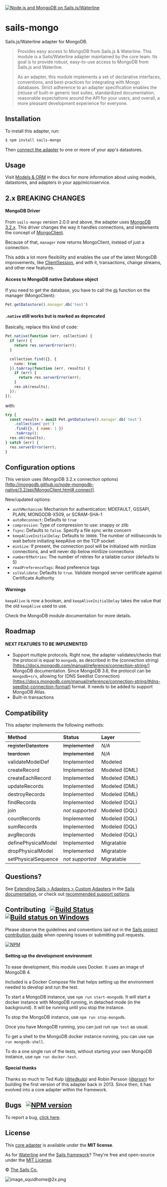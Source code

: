 [![Node.js and MongoDB on Sails.js/Waterline](https://camo.githubusercontent.com/9e49073459ed4e0e2687b80eaf515d87b0da4a6b/687474703a2f2f62616c64657264617368792e6769746875622e696f2f7361696c732f696d616765732f6c6f676f2e706e67)](http://sailsjs.com)

# sails-mongo

Sails.js/Waterline adapter for MongoDB.

> Provides easy access to MongoDB from Sails.js & Waterline.
> This module is a Sails/Waterline adapter maintained by the core team.  Its goal is to provide robust, easy-to-use access to MongoDB from Sails.js and Waterline.
>
> As an adapter, this module implements a set of declarative interfaces, conventions, and best-practices for integrating with Mongo databases.
> Strict adherence to an adapter specification enables the (re)use of built-in generic test suites, standardized documentation, reasonable expectations around the API for your users, and overall, a more pleasant development experience for everyone.


## Installation

To install this adapter, run:

```bash
$ npm install sails-mongo
```

Then [connect the adapter](http://sailsjs.com/documentation/reference/configuration/sails-config-datastores) to one or more of your app's datastores.

## Usage

Visit [Models & ORM](http://sailsjs.com/docs/concepts/models-and-orm) in the docs for more information about using models, datastores, and adapters in your app/microservice.

## 2.x BREAKING CHANGES

#### MongoDB Driver
From `sails-mongo` version 2.0.0 and above, the adapter uses [MongoDB 3.2.x](https://www.npmjs.com/package/mongodb). 
This driver changes the way it handles connections, and implements the concept of [MongoClient](https://mongodb.github.io/node-mongodb-native/3.2/api/MongoClient.html).

Because of that, `manager` now returns MongoClient, instead of just a connection.

This adds a lot more flexibility and enables the use of the latest MongoDB improvements, like [ClientSession](https://mongodb.github.io/node-mongodb-native/3.2/api/ClientSession.html),
and with it, transactions, change streams, and other new features.

#### Access to MongoDB native Database object
If you need to get the database, you have to call the [`db`](http://mongodb.github.io/node-mongodb-native/3.2/api/MongoClient.html#db) function on the manager (MongoClient):
```javascript
Pet.getDatastore().manager.db('test')
```

#### `.native` still works but is marked as deprecated

Basically, replace this kind of code:

```javascript
Pet.native(function (err, collection) {
  if (err) {
    return res.serverError(err);
  }

  collection.find({}, {
    name: true
  }).toArray(function (err, results) {
    if (err) {
      return res.serverError(err);
    }
    res.ok(results);
  });
});
```

with: 

```javascript
try {
  const results = await Pet.getDatastore().manager.db('test')
    .collection('pet')
    .find({}, { name: 1 })
    .toArray();
  res.ok(results);
} catch (err) {
  res.serverError(err);
}
```

## Configuration options
This version uses (MongoDB 3.2.x connection options)[http://mongodb.github.io/node-mongodb-native/3.2/api/MongoClient.html#.connect].

New/updated options:
 - `authMechanism`: Mechanism for authentication: MDEFAULT, GSSAPI, PLAIN, MONGODB-X509, or SCRAM-SHA-1
 - `autoReconnect`: Defaults to `true`
 - `compression`: Type of compression to use: snappy or zlib
 - `fsync`: Defaults to `false`. Specify a file sync write concern
 - `keepAliveInitialDelay`: Defaults to `30000`. The number of milliseconds to wait before initiating keepAlive on the TCP socket
 - `minSize`: If present, the connection pool will be initialized with minSize connections, and will never dip below minSize connections
 - `numberOfRetries`: The number of retries for a tailable cursor (defaults to 5)
 - `readPreferenceTags`: Read preference tags
 - `sslValidate`: Defaults to `true`. Validate mongod server certificate against Certificate Authority

#### Warnings

`keepAlive` is now a boolean, and `keepAliveInitialDelay` takes the value that the old `keepAlive` used to use.

Check the MongoDB module documentation for more details.

## Roadmap

#### NEXT FEATURES TO BE IMPLEMENTED
- Support multiple protocols. Right now, the adapter validates/checks that the protocol is equal to `mongodb`, as described in the (connection string)[https://docs.mongodb.com/manual/reference/connection-string/] MongoDB documentation.
  Since MongoDB 3.6, the protocol can be `mongodb+srv`, allowing for (DNS Seedlist Connection)[https://docs.mongodb.com/manual/reference/connection-string/#dns-seedlist-connection-format] format.
  It needs to be added to support MongoDB Atlas.
- Built-in transactions

## Compatibility

This adapter implements the following methods:

| Method               | Status            | Layer         |
|:---------------------|:------------------|:--------------|
| ~~registerDatastore~~| ~~Implemented~~   | _N/A_         |
| ~~teardown~~         | ~~Implemented~~   | _N/A_         |
| validateModelDef     | Implemented       | Modeled       |
| createRecord         | Implemented       | Modeled (DML) |
| createEachRecord     | Implemented       | Modeled (DML) |
| updateRecords        | Implemented       | Modeled (DML) |
| destroyRecords       | Implemented       | Modeled (DML) |
| findRecords          | Implemented       | Modeled (DQL) |
| join                 | _not supported_   | Modeled (DQL) |
| countRecords         | Implemented       | Modeled (DQL) |
| sumRecords           | Implemented       | Modeled (DQL) |
| avgRecords           | Implemented       | Modeled (DQL) |
| definePhysicalModel  | Implemented       | Migratable    |
| dropPhysicalModel    | Implemented       | Migratable    |
| setPhysicalSequence  | _not supported_   | Migratable    |


## Questions?

See [Extending Sails > Adapters > Custom Adapters](http://sailsjs.com/documentation/concepts/extending-sails/adapters/custom-adapters) in the [Sails documentation](http://sailsjs.com/documentation), or check out [recommended support options](http://sailsjs.com/support).


## Contributing &nbsp; [![Build Status](https://travis-ci.org/balderdashy/sails-mongo.svg?branch=master)](https://travis-ci.org/balderdashy/sails-mongo) &nbsp; [![Build status on Windows](https://ci.appveyor.com/api/projects/status/u0i1o62tsw6ymbjd/branch/master?svg=true)](https://ci.appveyor.com/project/mikermcneil/sails-mongo/branch/master)

Please observe the guidelines and conventions laid out in the [Sails project contribution guide](http://sailsjs.com/documentation/contributing) when opening issues or submitting pull requests.

[![NPM](https://nodei.co/npm/sails-mongo.png?downloads=true)](http://npmjs.com/package/sails-mongo)

#### Setting up the development environment
To ease development, this module uses Docker. It uses an image of MongoDB 4.

Included is a Docker Compose file that helps setting up the environment needed to develop and run the test.

To start a MongoDB instance, use `npm run start-mongodb`. It will start a docker instance with MongoDB running,
in detached mode (in the background). It will be running until you stop the instance. 

To stop the MongoDB instance, use `npm run stop-mongodb`. 

Once you have MongoDB running, you can just run `npm test` as usual.

To get a shell to the MongoDB docker instance running, you can use `npm run mongodb-shell`.

To do a one single run of the tests, without starting your own MongoDB instance, use `npm run docker-test`.


#### Special thanks

Thanks so much to Ted Kulp ([@tedkulp](https://twitter.com/tedkulp)) and Robin Persson ([@prssn](https://twitter.com/prssn)) for building the first version of this adapter back in 2013.  Since then, it has evolved into a core adapter within the framework.


## Bugs &nbsp; [![NPM version](https://badge.fury.io/js/sails-mongo.svg)](http://npmjs.com/package/sails-mongo)

To report a bug, [click here](http://sailsjs.com/bugs).


## License

This [core adapter](http://sailsjs.com/documentation/concepts/extending-sails/adapters/available-adapters) is available under the **MIT license**.

As for [Waterline](http://waterlinejs.org) and the [Sails framework](http://sailsjs.com)?  They're free and open-source under the [MIT License](http://sailsjs.com/license).

&copy; [The Sails Co.](http://sailsjs.com/about)

![image_squidhome@2x.png](http://i.imgur.com/RIvu9.png)
